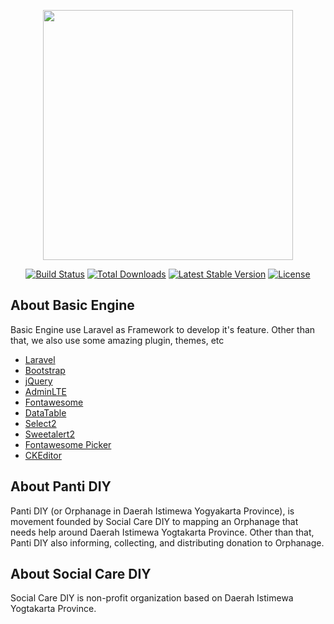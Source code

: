 <p align="center"><img src="https://res.cloudinary.com/dtfbvvkyp/image/upload/v1566331377/laravel-logolockup-cmyk-red.svg" width="400"></p>

<p align="center">
<a href="https://travis-ci.org/laravel/framework"><img src="https://travis-ci.org/laravel/framework.svg" alt="Build Status"></a>
<a href="https://packagist.org/packages/laravel/framework"><img src="https://poser.pugx.org/laravel/framework/d/total.svg" alt="Total Downloads"></a>
<a href="https://packagist.org/packages/laravel/framework"><img src="https://poser.pugx.org/laravel/framework/v/stable.svg" alt="Latest Stable Version"></a>
<a href="https://packagist.org/packages/laravel/framework"><img src="https://poser.pugx.org/laravel/framework/license.svg" alt="License"></a>
</p>

## About Basic Engine

Basic Engine use Laravel as Framework to develop it's feature. Other than that, we also use some amazing plugin, themes, etc

- [Laravel](https://laravel.com)
- [Bootstrap](https://getbootstrap.com/)
- [jQuery](https://jquery.com/)
- [AdminLTE](https://adminlte.io/)
- [Fontawesome](https://fontawesome.com/)
- [DataTable](https://datatables.net/)
- [Select2](https://select2.org/)
- [Sweetalert2](https://sweetalert2.github.io/)
- [Fontawesome Picker](https://itsjavi.com/fontawesome-iconpicker/)
- [CKEditor](https://ckeditor.com/)

## About Panti DIY
Panti DIY (or Orphanage in Daerah Istimewa Yogyakarta Province), is movement founded by Social Care DIY to mapping an Orphanage that needs help around Daerah Istimewa Yogtakarta Province. Other than that, Panti DIY also informing, collecting, and distributing donation to Orphanage.

## About Social Care DIY
Social Care DIY is non-profit organization based on Daerah Istimewa Yogtakarta Province.
